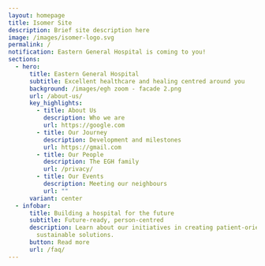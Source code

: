 ```yaml
---
layout: homepage
title: Isomer Site
description: Brief site description here
image: /images/isomer-logo.svg
permalink: /
notification: Eastern General Hospital is coming to you!
sections:
  - hero:
      title: Eastern General Hospital
      subtitle: Excellent healthcare and healing centred around you
      background: /images/egh zoom - facade 2.png
      url: /about-us/
      key_highlights:
        - title: About Us
          description: Who we are
          url: https://google.com
        - title: Our Journey
          description: Development and milestones
          url: https://gmail.com
        - title: Our People
          description: The EGH family
          url: /privacy/
        - title: Our Events
          description: Meeting our neighbours
          url: ""
      variant: center
  - infobar:
      title: Building a hospital for the future
      subtitle: Future-ready, person-centred
      description: Learn about our initiatives in creating patient-oriented and
        sustainable solutions.
      button: Read more
      url: /faq/
---
```

